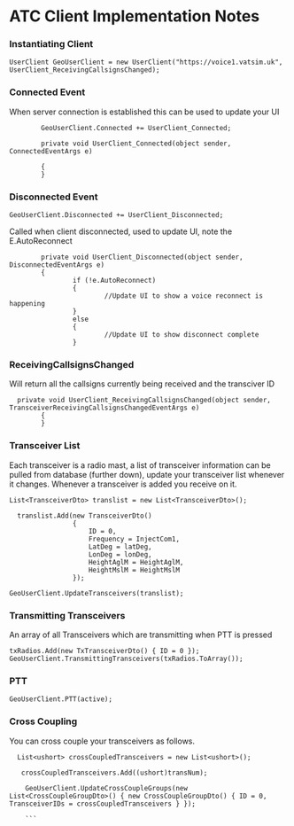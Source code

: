 # ATC Client Implementation Notes

### Instantiating Client

`UserClient GeoUserClient = new UserClient("https://voice1.vatsim.uk", UserClient_ReceivingCallsignsChanged);`
        
###  Connected Event

When server connection is established this can be used to update your UI
```
        GeoUserClient.Connected += UserClient_Connected;
            
        private void UserClient_Connected(object sender, ConnectedEventArgs e)

        {
        }
```
    
### Disconnected Event
`
          GeoUserClient.Disconnected += UserClient_Disconnected;
`

Called when client disconnected, used to update UI, note the E.AutoReconnect


```
        private void UserClient_Disconnected(object sender, DisconnectedEventArgs e)
        {
                if (!e.AutoReconnect)
                {
                        //Update UI to show a voice reconnect is happening
                }
                else
                { 
                        //Update UI to show disconnect complete
                }
```
            
### ReceivingCallsignsChanged

Will return all the callsigns currently being received and the transciver ID

```
  private void UserClient_ReceivingCallsignsChanged(object sender, TransceiverReceivingCallsignsChangedEventArgs e)
        {
        }
```

###   Transceiver List

Each transceiver is a radio mast, a list of transceiver information can be pulled from database (further down), update your transceiver list whenever it changes.  Whenever a transceiver is added you receive on it.

```
List<TransceiverDto> translist = new List<TransceiverDto>();
        
  translist.Add(new TransceiverDto()
                {
                    ID = 0,
                    Frequency = InjectCom1,
                    LatDeg = latDeg,
                    LonDeg = lonDeg,
                    HeightAglM = HeightAglM,
                    HeightMslM = HeightMslM
                });
                
GeoUserClient.UpdateTransceivers(translist);
```


### Transmitting Transceivers

An array of all Transceivers which are transmitting when PTT is pressed

```
txRadios.Add(new TxTransceiverDto() { ID = 0 });
GeoUserClient.TransmittingTransceivers(txRadios.ToArray());
```

### PTT

```GeoUserClient.PTT(active);```


### Cross Coupling

You can cross couple your transceivers as follows.

```
  List<ushort> crossCoupledTransceivers = new List<ushort>();
  
   crossCoupledTransceivers.Add((ushort)transNum);
   
    GeoUserClient.UpdateCrossCoupleGroups(new List<CrossCoupleGroupDto>() { new CrossCoupleGroupDto() { ID = 0, TransceiverIDs = crossCoupledTransceivers } });
    
    ```
   
   
